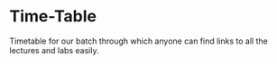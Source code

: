 # Time-Table
Timetable for our batch through which anyone can find links to all the lectures and labs easily. 
